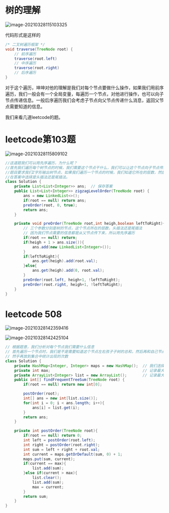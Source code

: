 # 树的理解

![image-20210328115103325](C:\Users\93138\AppData\Roaming\Typora\typora-user-images\image-20210328115103325.png)

代码形式是这样的

```java
/* 二叉树遍历框架 */
void traverse(TreeNode root) {
    // 前序遍历
    traverse(root.left)
    // 中序遍历
    traverse(root.right)
    // 后序遍历
}
```

对于这个遍历，坤坤对他的理解是我们对每个节点要做什么操作，如果我们用前序遍历，我们一般会有一个全局变量，每遍历一个节点，对他进行操作，也可以向子节点传递信息。一般后序遍历我们会考虑子节点向父节点传递什么消息，返回父节点需要知道的信息。

我们来看几道leetcode的题。

# leetcode第103题

![image-20210328115809102](C:\Users\93138\AppData\Roaming\Typora\typora-user-images\image-20210328115809102.png)

```java
//这道题我们可以用先序遍历，为什么呢？
//首先我们遍历每个树节点的时候，我们需要这个节点干什么，我们可以让这个节点向子节点传递什么？
//题目要求我们Z字形输出树节点，如果我们遍历一个节点的时候，我们知道它所在的层数，然后根据它所在的层数
//在答案中选择是头插法还是尾插法。
class Solution {
    private List<List<Integer>> ans;  // 保存答案
    public List<List<Integer>> zigzagLevelOrder(TreeNode root) {
        ans = new LinkedList<>();
        if(root == null) return ans;
        preOrder(root, 0, true);
        return ans;
    }

    private void preOrder(TreeNode root,int heigh,boolean leftToRight){
        // 三个参数分别是树的节点，这个节点所在的层数，头插法还是尾插法
        // 因为我们节点需要的信息都是从父节点传下来，所以用先序遍历
        if(root == null) return;
        if(heigh + 1 > ans.size()){
            ans.add(new LinkedList<Integer>());
        }
        if(leftToRight){
            ans.get(heigh).add(root.val);
        }else{
            ans.get(heigh).add(0, root.val);
        }
        preOrder(root.left, heigh+1, !leftToRight);
        preOrder(root.right, heigh+1, !leftToRight);
    }
}
```



# leetcode 508

![image-20210328142359416](C:\Users\93138\AppData\Roaming\Typora\typora-user-images\image-20210328142359416.png)

![image-20210328142425104](C:\Users\93138\AppData\Roaming\Typora\typora-user-images\image-20210328142425104.png)

```java
// 根据题意，我们分析对每个节点我们需要什么信息
// 首先遍历一个节点时，我们是不是需要知道这个节点左右孩子子树的总和，然后再和自己节点算总和
// 然乎再放到集合中统计出现的次数
class Solution {
    private HashMap<Integer, Integer> maps = new HashMap();  // 我们选择用hashMap来记录最大元素和出现的次数
    private int max;  										 // 记录最大出现的次数，
    private ArrayList<Integer> list = new ArrayList();		 // 记录最大次数的元素和
    public int[] findFrequentTreeSum(TreeNode root) {
        if(root == null) return new int[0];

        postOrder(root);
        int[] ans = new int[list.size()];
        for(int i = 0; i < ans.length; i++){
            ans[i] = list.get(i);
        }
        return ans;
    }

    private int postOrder(TreeNode root){
        if(root == null) return 0;
        int left = postOrder(root.left);
        int right = postOrder(root.right);
        int sum = left + right + root.val;
        int current = maps.getOrDefault(sum, 0) + 1;
        maps.put(sum, current);
        if(current == max){
            list.add(sum);
        }else if(current > max){
            list.clear();
            list.add(sum);
            max = current;
        }
        return sum;
    }
}
```

